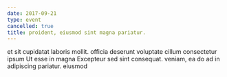 ```yaml
---
date: 2017-09-21
type: event
cancelled: true
title: proident, eiusmod sint magna pariatur.
---
```

et sit cupidatat laboris mollit. officia deserunt voluptate cillum consectetur ipsum Ut esse in magna Excepteur sed sint consequat. veniam, ea do ad in adipiscing pariatur. eiusmod